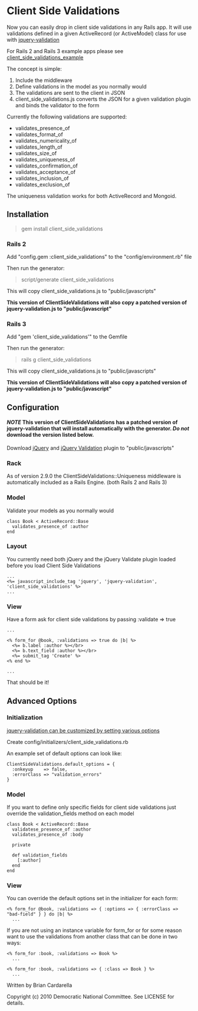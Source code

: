 # Client Side Validations
Now you can easily drop in client side validations in any Rails app. It will use validations defined in a given ActiveRecord (or ActiveModel) class for use with [jquery-validation](http://bassistance.de/jquery-plugins/jquery-plugin-validation/)

For Rails 2 and Rails 3 example apps please see [client_side_validations_example](http://github.com/dnclabs/client_side_validations_examples)

The concept is simple:

1. Include the middleware
2. Define validations in the model as you normally would
3. The validations are sent to the client in JSON
4. client_side_validations.js converts the JSON for a given validation plugin and binds the validator to the form

Currently the following validations are supported:

* validates_presence_of
* validates_format_of
* validates_numericality_of
* validates_length_of
* validates_size_of
* validates_uniqueness_of
* validates_confirmation_of
* validates_acceptance_of
* validates_inclusion_of
* validates_exclusion_of

The uniqueness validation works for both ActiveRecord and Mongoid.

## Installation
> gem install client_side_validations

### Rails 2
Add "config.gem :client_side_validations" to the "config/environment.rb" file

Then run the generator:
   > script/generate client_side_validations

This will copy client_side_validations.js to "public/javascripts"

**This version of ClientSideValidations will also copy a patched version of jquery-validation.js to "public/javascript"**

### Rails 3
Add "gem 'client_side_validations'" to the Gemfile

Then run the generator:
   > rails g client_side_validations

This will copy client_side_validations.js to "public/javascripts"

**This version of ClientSideValidations will also copy a patched version of jquery-validation.js to "public/javascript"**

## Configuration
#### *NOTE* This version of ClientSideValidations has a patched version of jquery-validation that will install automatically with the generator. *Do not* download the version listed below.
Download [jQuery](http://docs.jquery.com/Downloading_jQuery) and [jQuery Validation](http://bassistance.de/jquery-plugins/jquery-plugin-validation/) plugin to "public/javascripts"

### Rack
As of version 2.9.0 the ClientSideValidations::Uniqueness middleware is automatically included as a Rails Engine. (both Rails 2 and Rails 3)

### Model
Validate your models as you normally would

    class Book < ActiveRecord::Base
      validates_presence_of :author
    end

### Layout
You currently need both jQuery and the jQuery Validate plugin loaded before you load Client Side Validations

    ...
    <%= javascript_include_tag 'jquery', 'jquery-validation', 'client_side_validations' %>
    ...
   
### View
Have a form ask for client side validations by passing :validate => true

    ...
    
    <% form_for @book, :validations => true do |b| %>
      <%= b.label :author %></br>
      <%= b.text_field :author %></br>
      <%= submit_tag 'Create' %>
    <% end %>
    
    ...
   
That should be it!

## Advanced Options

### Initialization
[jquery-validation can be customized by setting various options](http://docs.jquery.com/Plugins/Validation/validate#toptions)

Create config/initializers/client_side_validations.rb

An example set of default options can look like:

    ClientSideValidations.default_options = {
      :onkeyup    => false,
      :errorClass => "validation_errors"
    }
    
### Model
If you want to define only specific fields for client side validations just override the validation_fields method on each model

    class Book < ActiveRecord::Base
      validatese_presence_of :author
      validates_presence_of :body
      
      private
      
      def validation_fields
        [:author]
      end
    end
    

### View
You can override the default options set in the initializer for each form:

    <% form_for @book, :validations => { :options => { :errorClass => "bad-field" } } do |b| %>
      ...
      
If you are not using an instance variable for form_for or for some reason want to use the validations from another class that can be done in two ways:

    <% form_for :book, :validations => Book %>
      ...
      
    <% form_for :book, :validations => { :class => Book } %>
      ...
      
Written by Brian Cardarella

Copyright (c) 2010 Democratic National Committee. See LICENSE for details.
